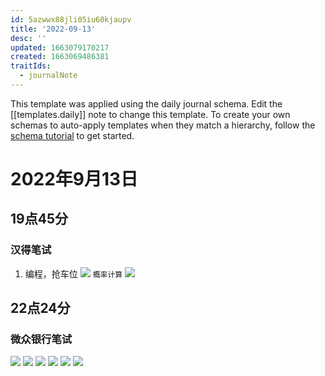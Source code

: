 ```yaml
---
id: 5azwwx88jli05iu60kjaupv
title: '2022-09-13'
desc: ''
updated: 1663079170217
created: 1663069486381
traitIds:
  - journalNote
---
```

This template was applied using the daily journal schema. Edit the [[templates.daily]] note to change this template.
To create your own schemas to auto-apply templates when they match a hierarchy, follow the [schema tutorial](https://blog.dendron.so/notes/P1DL2uXHpKUCa7hLiFbFA/) to get started.

<!--
Based on the journaling method created by Intelligent Change:
- [Intelligent Change: Our Story](https://www.intelligentchange.com/pages/our-story)
- [The Five Minute Journal](https://www.intelligentchange.com/products/the-five-minute-journal)
-->

# 2022年9月13日

## 19点45分

### 汉得笔试

1. 编程，抢车位
![](/assets/images/2022-09-13-19-45-50.png)
`概率计算`
![](/assets/images/2022-09-13-19-53-18.png)

## 22点24分

### 微众银行笔试

![](/assets/images/2022-09-13-22-24-56.png)
![](/assets/images/2022-09-13-22-25-42.png)
![](/assets/images/2022-09-13-22-25-12.png)
![](/assets/images/2022-09-13-22-25-53.png)
![](/assets/images/2022-09-13-22-25-27.png)
![](/assets/images/2022-09-13-22-26-05.png)
